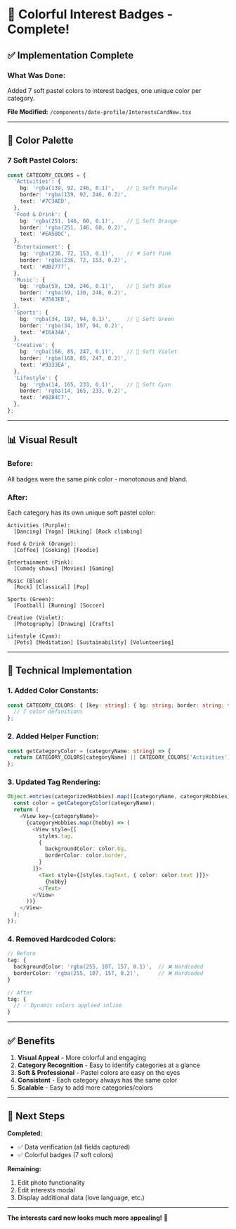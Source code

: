 # 🎨 Colorful Interest Badges - Complete!

## ✅ **Implementation Complete**

### **What Was Done:**
Added 7 soft pastel colors to interest badges, one unique color per category.

**File Modified:** `/components/date-profile/InterestsCardNew.tsx`

---

## 🎨 **Color Palette**

### **7 Soft Pastel Colors:**

```typescript
const CATEGORY_COLORS = {
  'Activities': {
    bg: 'rgba(139, 92, 246, 0.1)',    // 💜 Soft Purple
    border: 'rgba(139, 92, 246, 0.2)',
    text: '#7C3AED',
  },
  'Food & Drink': {
    bg: 'rgba(251, 146, 60, 0.1)',    // 🧡 Soft Orange
    border: 'rgba(251, 146, 60, 0.2)',
    text: '#EA580C',
  },
  'Entertainment': {
    bg: 'rgba(236, 72, 153, 0.1)',    // 💗 Soft Pink
    border: 'rgba(236, 72, 153, 0.2)',
    text: '#DB2777',
  },
  'Music': {
    bg: 'rgba(59, 130, 246, 0.1)',    // 💙 Soft Blue
    border: 'rgba(59, 130, 246, 0.2)',
    text: '#2563EB',
  },
  'Sports': {
    bg: 'rgba(34, 197, 94, 0.1)',     // 💚 Soft Green
    border: 'rgba(34, 197, 94, 0.2)',
    text: '#16A34A',
  },
  'Creative': {
    bg: 'rgba(168, 85, 247, 0.1)',    // 💜 Soft Violet
    border: 'rgba(168, 85, 247, 0.2)',
    text: '#9333EA',
  },
  'Lifestyle': {
    bg: 'rgba(14, 165, 233, 0.1)',    // 🩵 Soft Cyan
    border: 'rgba(14, 165, 233, 0.2)',
    text: '#0284C7',
  },
};
```

---

## 📊 **Visual Result**

### **Before:**
All badges were the same pink color - monotonous and bland.

### **After:**
Each category has its own unique soft pastel color:

```
Activities (Purple):
  [Dancing] [Yoga] [Hiking] [Rock climbing]

Food & Drink (Orange):
  [Coffee] [Cooking] [Foodie]

Entertainment (Pink):
  [Comedy shows] [Movies] [Gaming]

Music (Blue):
  [Rock] [Classical] [Pop]

Sports (Green):
  [Football] [Running] [Soccer]

Creative (Violet):
  [Photography] [Drawing] [Crafts]

Lifestyle (Cyan):
  [Pets] [Meditation] [Sustainability] [Volunteering]
```

---

## 🔧 **Technical Implementation**

### **1. Added Color Constants:**
```typescript
const CATEGORY_COLORS: { [key: string]: { bg: string; border: string; text: string } } = {
  // 7 color definitions
};
```

### **2. Added Helper Function:**
```typescript
const getCategoryColor = (categoryName: string) => {
  return CATEGORY_COLORS[categoryName] || CATEGORY_COLORS['Activities'];
};
```

### **3. Updated Tag Rendering:**
```typescript
Object.entries(categorizedHobbies).map(([categoryName, categoryHobbies]) => {
  const color = getCategoryColor(categoryName);
  return (
    <View key={categoryName}>
      {categoryHobbies.map((hobby) => (
        <View style={[
          styles.tag,
          {
            backgroundColor: color.bg,
            borderColor: color.border,
          }
        ]}>
          <Text style={[styles.tagText, { color: color.text }]}>
            {hobby}
          </Text>
        </View>
      ))}
    </View>
  );
});
```

### **4. Removed Hardcoded Colors:**
```typescript
// Before
tag: {
  backgroundColor: 'rgba(255, 107, 157, 0.1)',  // ❌ Hardcoded
  borderColor: 'rgba(255, 107, 157, 0.2)',      // ❌ Hardcoded
}

// After
tag: {
  // ✅ Dynamic colors applied inline
}
```

---

## ✅ **Benefits**

1. **Visual Appeal** - More colorful and engaging
2. **Category Recognition** - Easy to identify categories at a glance
3. **Soft & Professional** - Pastel colors are easy on the eyes
4. **Consistent** - Each category always has the same color
5. **Scalable** - Easy to add more categories/colors

---

## 📝 **Next Steps**

**Completed:**
- ✅ Data verification (all fields captured)
- ✅ Colorful badges (7 soft colors)

**Remaining:**
1. Edit photo functionality
2. Edit interests modal
3. Display additional data (love language, etc.)

---

**The interests card now looks much more appealing!** 🎨
